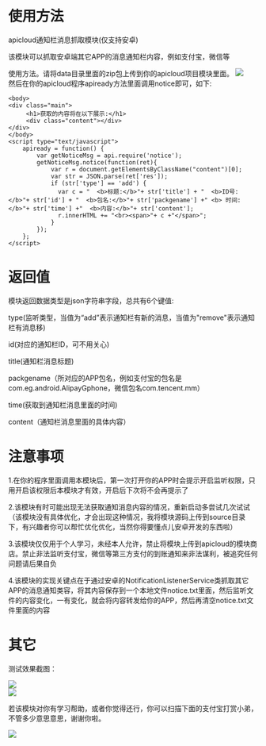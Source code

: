 # 使用方法
apicloud通知栏消息抓取模块(仅支持安卓)

该模块可以抓取安卓端其它APP的消息通知栏内容，例如支付宝，微信等

使用方法。请将data目录里面的zip包上传到你的apicloud项目模块里面。
![](https://xz-ukulele.oss-cn-hangzhou.aliyuncs.com/test/1560403271%281%29.jpg)  
然后在你的apicloud程序apiready方法里面调用notice即可，如下:
```
<body>
<div class="main">
     <h1>获取的内容将在以下展示:</h1>
     <div class="content"></div>
</div>
</body>
<script type="text/javascript">
    apiready = function() {
        var getNoticeMsg = api.require('notice');
        getNoticeMsg.notice(function(ret){	
            var r = document.getElementsByClassName("content")[0];
            var str = JSON.parse(ret['res']);
            if (str['type'] == 'add') {
              var c = "  <b>标题:</b>"+ str['title'] + "  <b>ID号:</b>"+ str['id'] + "  <b>包名:</b>"+ str['packgename'] +" <b> 时间:</b>"+ str['time'] +"  <b>内容:</b>"+ str['content'];
              r.innerHTML += "<br><span>"+ c +"</span>";
            }
        });
    };
</script>
```
# 返回值

模块返回数据类型是json字符串字段，总共有6个键值:

type(监听类型，当值为“add”表示通知栏有新的消息，当值为"remove"表示通知栏有消息移)

id(对应的通知栏ID，可不用关心)

title(通知栏消息标题)

packgename（所对应的APP包名，例如支付宝的包名是com.eg.android.AlipayGphone，微信包名com.tencent.mm）

time(获取到通知栏消息里面的时间)

content（通知栏消息里面的具体内容）

# 注意事项

1.在你的程序里面调用本模块后，第一次打开你的APP时会提示开启监听权限，只用开启该权限后本模块才有效，开启后下次将不会再提示了

2.该模块有时可能出现无法获取通知消息内容的情况，重新启动多尝试几次试试（该模块没有具体优化，才会出现这种情况，我将模块源码上传到source目录下，有兴趣者你可以帮忙优化优化，当然你得要懂点儿安卓开发的东西啦）

3.该模块仅仅用于个人学习，未经本人允许，禁止将模块上传到apicloud的模块商店。禁止非法监听支付宝，微信等第三方支付的到账通知来非法谋利，被追究任何问题请后果自负

4.该模块的实现关键点在于通过安卓的NotificationListenerService类抓取其它APP的消息通知类容，将其内容保存到一个本地文件notice.txt里面，然后监听文件的内容变化，一有变化，就会将内容转发给你的APP，然后再清空notice.txt文件里面的内容

# 其它

测试效果截图：

![](https://xz-ukulele.oss-cn-hangzhou.aliyuncs.com/test/3.png)  
![](https://xz-ukulele.oss-cn-hangzhou.aliyuncs.com/test/4.png)  

若该模块对你有学习帮助，或者你觉得还行，你可以扫描下面的支付宝打赏小弟，不管多少意思意思，谢谢你啦。

![](https://xz-ukulele.oss-cn-hangzhou.aliyuncs.com/test/alipay.jpg)  
